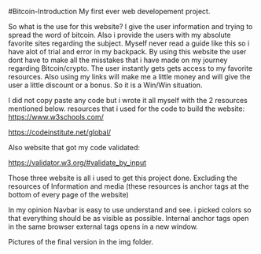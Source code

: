 #Bitcoin-Introduction
My first ever web developement project.

So what is the use for this website? 
I give the user information and trying to spread the word of bitcoin.
Also i provide the users with my absolute favorite sites regarding the subject.
Myself never read a guide like this so i have alot of trial and error in my backpack.
By using this website the user dont have to make all the misstakes that i have made on
my journey regarding Bitcoin/crypto. The user instantly gets gets access to my favorite resources.
Also using my links will make me a little money and will give the user a little discount or a bonus.
So it is a Win/Win situation.


I did not copy paste any code but i wrote it all myself with the 2 resources mentioned below.
resources that i used for the code to build the website:
https://www.w3schools.com/

https://codeinstitute.net/global/

Also website that got my code validated:

https://validator.w3.org/#validate_by_input

Those three website is all i used to get this project done. Excluding the resources of Information
and media (these resources is anchor tags at the bottom of every page of the website)

In my opinion
Navbar is easy to use understand and see. i picked colors so that everything should be as visible as
possible. Internal anchor tags open in the same browser external tags opens in a new window.

Pictures of the final version in the img folder.